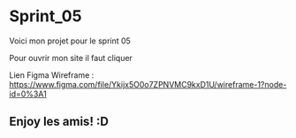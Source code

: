 # Sprint_05

Voici mon projet pour le sprint 05 

Pour ouvrir mon site il faut cliquer 

Lien Figma Wireframe : https://www.figma.com/file/Ykijx5O0o7ZPNVMC9kxD1U/wireframe-1?node-id=0%3A1


## Enjoy les amis! :D
